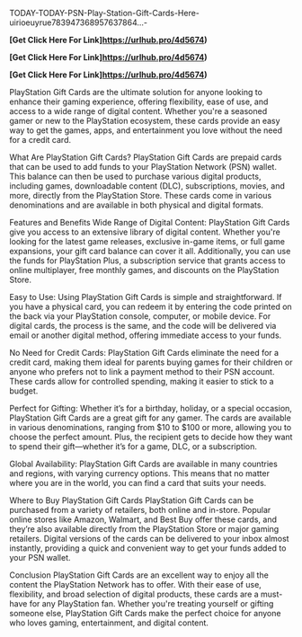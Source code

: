  TODAY-TODAY-PSN-Play-Station-Gift-Cards-Here-uirioeuyrue783947368957637864...-



**[Get Click Here For Link]https://urlhub.pro/4d5674)**




**[Get Click Here For Link]https://urlhub.pro/4d5674)**





**[Get Click Here For Link]https://urlhub.pro/4d5674)**







PlayStation Gift Cards are the ultimate solution for anyone looking to enhance their gaming experience, offering flexibility, ease of use, and access to a wide range of digital content. Whether you're a seasoned gamer or new to the PlayStation ecosystem, these cards provide an easy way to get the games, apps, and entertainment you love without the need for a credit card.

What Are PlayStation Gift Cards?
PlayStation Gift Cards are prepaid cards that can be used to add funds to your PlayStation Network (PSN) wallet. This balance can then be used to purchase various digital products, including games, downloadable content (DLC), subscriptions, movies, and more, directly from the PlayStation Store. These cards come in various denominations and are available in both physical and digital formats.

Features and Benefits
Wide Range of Digital Content: PlayStation Gift Cards give you access to an extensive library of digital content. Whether you're looking for the latest game releases, exclusive in-game items, or full game expansions, your gift card balance can cover it all. Additionally, you can use the funds for PlayStation Plus, a subscription service that grants access to online multiplayer, free monthly games, and discounts on the PlayStation Store.

Easy to Use: Using PlayStation Gift Cards is simple and straightforward. If you have a physical card, you can redeem it by entering the code printed on the back via your PlayStation console, computer, or mobile device. For digital cards, the process is the same, and the code will be delivered via email or another digital method, offering immediate access to your funds.

No Need for Credit Cards: PlayStation Gift Cards eliminate the need for a credit card, making them ideal for parents buying games for their children or anyone who prefers not to link a payment method to their PSN account. These cards allow for controlled spending, making it easier to stick to a budget.

Perfect for Gifting: Whether it’s for a birthday, holiday, or a special occasion, PlayStation Gift Cards are a great gift for any gamer. The cards are available in various denominations, ranging from $10 to $100 or more, allowing you to choose the perfect amount. Plus, the recipient gets to decide how they want to spend their gift—whether it’s for a game, DLC, or a subscription.

Global Availability: PlayStation Gift Cards are available in many countries and regions, with varying currency options. This means that no matter where you are in the world, you can find a card that suits your needs.

Where to Buy PlayStation Gift Cards
PlayStation Gift Cards can be purchased from a variety of retailers, both online and in-store. Popular online stores like Amazon, Walmart, and Best Buy offer these cards, and they’re also available directly from the PlayStation Store or major gaming retailers. Digital versions of the cards can be delivered to your inbox almost instantly, providing a quick and convenient way to get your funds added to your PSN wallet.

Conclusion
PlayStation Gift Cards are an excellent way to enjoy all the content the PlayStation Network has to offer. With their ease of use, flexibility, and broad selection of digital products, these cards are a must-have for any PlayStation fan. Whether you're treating yourself or gifting someone else, PlayStation Gift Cards make the perfect choice for anyone who loves gaming, entertainment, and digital content.



